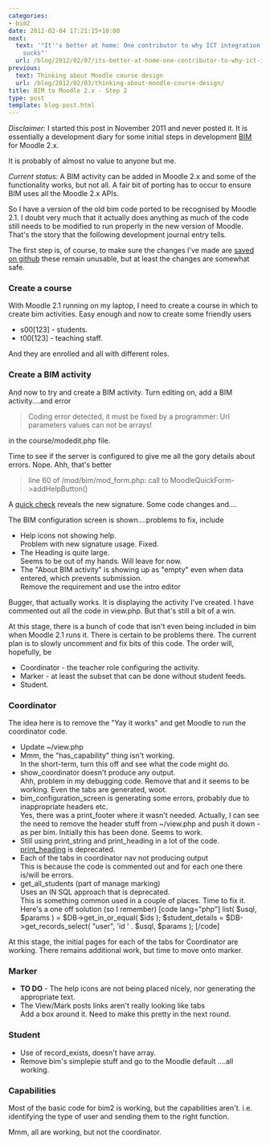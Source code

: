 ```yaml
---
categories:
- bim2
date: 2012-02-04 17:21:15+10:00
next:
  text: '"It''s better at home: One contributor to why ICT integration in schools
    sucks"'
  url: /blog/2012/02/07/its-better-at-home-one-contributor-to-why-ict-integration-in-schools-sucks/
previous:
  text: Thinking about Moodle course design
  url: /blog/2012/02/03/thinking-about-moodle-course-design/
title: BIM to Moodle 2.x - Step 2
type: post
template: blog-post.html
---
```

_Disclaimer:_ I started this post in November 2011 and never posted it. It is essentially a development diary for some initial steps in development [BIM](/blog/research/bam-blog-aggregation-management/) for Moodle 2.x.

It is probably of almost no value to anyone but me.

_Current status:_ A BIM activity can be added in Moodle 2.x and some of the functionality works, but not all. A fair bit of porting has to occur to ensure BIM uses all the Moodle 2.x APIs.

So I have a version of the old bim code ported to be recognised by Moodle 2.1. I doubt very much that it actually does anything as much of the code still needs to be modified to run properly in the new version of Moodle. That's the story that the following development journal entry tells.

The first step is, of course, to make sure the changes I've made are [saved on github](https://github.com/djplaner/BIM/tree/bim2) these remain unusable, but at least the changes are somewhat safe.

### Create a course

With Moodle 2.1 running on my laptop, I need to create a course in which to create bim activities. Easy enough and now to create some friendly users

- s00\[123\] - students.
- t00\[123\] - teaching staff.

And they are enrolled and all with different roles.

### Create a BIM activity

And now to try and create a BIM activity. Turn editing on, add a BIM activity....and error

> Coding error detected, it must be fixed by a programmer: Url parameters values can not be arrays!

in the course/modedit.php file.

Time to see if the server is configured to give me all the gory details about errors. Nope. Ahh, that's better

> line 60 of /mod/bim/mod\_form.php: call to MoodleQuickForm->addHelpButton()

A [quick check](http://docs.moodle.org/dev/lib/formslib.php_Form_Definition#addHelpButton) reveals the new signature. Some code changes and....

The BIM configuration screen is shown....problems to fix, include

- Help icons not showing help.  
    Problem with new signature usage. Fixed.
- The Heading is quite large.  
    Seems to be out of my hands. Will leave for now.
- The "About BIM activity" is showing up as "empty" even when data entered, which prevents submission.  
    Remove the requirement and use the intro editor

Bugger, that actually works. It is displaying the activity I've created. I have commented out all the code in view.php. But that's still a bit of a win.

At this stage, there is a bunch of code that isn't even being included in bim when Moodle 2.1 runs it. There is certain to be problems there. The current plan is to slowly uncomment and fix bits of this code. The order will, hopefully, be

- Coordinator - the teacher role configuring the activity.
- Marker - at least the subset that can be done without student feeds.
- Student.

### Coordinator

The idea here is to remove the "Yay it works" and get Moodle to run the coordinator code.

- Update ~/view.php
- Mmm, the "has\_capability" thing isn't working.  
    In the short-term, turn this off and see what the code might do.
- show\_coordinator doesn't produce any output.  
    Ahh, problem in my debugging code. Remove that and it seems to be working. Even the tabs are generated, woot.
- bim\_configuration\_screen is generating some errors, probably due to inappropriate headers etc.  
    Yes, there was a print\_footer where it wasn't needed. Actually, I can see the need to remove the header stuff from ~/view.php and push it down - as per bim. Initially this has been done. Seems to work.
- Still using print\_string and print\_heading in a lot of the code.  
    [print\_heading](http://docs.moodle.org/dev/Deprecated_functions_in_2.0#print_heading_.280.29) is deprecated.
- Each of the tabs in coordinator nav not producing output  
    This is because the code is commented out and for each one there is/will be errors.
- get\_all\_students (part of manage marking)  
    Uses an IN SQL approach that is deprecated.  
    This is something common used in a couple of places. Time to fix it. Here's a one off solution (so I remember) \[code lang="php"\] list( $usql, $params ) = $DB->get\_in\_or\_equal( $ids ); $student\_details = $DB->get\_records\_select( "user", 'id ' . $usql, $params ); \[/code\]

At this stage, the initial pages for each of the tabs for Coordinator are working. There remains additional work, but time to move onto marker.

### Marker

- **TO DO** - The help icons are not being placed nicely, nor generating the appropriate text.
- The View/Mark posts links aren't really looking like tabs  
    Add a box around it. Need to make this pretty in the next round.

### Student

- Use of record\_exists, doesn't have array.
- Remove bim's simplepie stuff and go to the Moodle default ....all working.

### Capabilities

Most of the basic code for bim2 is working, but the capabilities aren't. i.e. identifying the type of user and sending them to the right function.

Mmm, all are working, but not the coordinator.